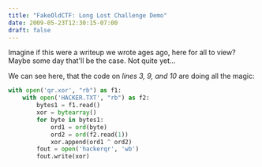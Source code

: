 ```yaml
---
title: "FakeOldCTF: Long Lost Challenge Demo"
date: 2009-05-23T12:30:15-07:00
draft: false
---
```


Imagine if this were a writeup we wrote ages ago, here for all to view? Maybe some day that'll be the case. Not quite yet...

We can see here, that the code on _lines 3, 9, and 10_ are doing all the magic:

```python {linenos=table,hl_lines=[3,"9-10"]}
with open('qr.xor', "rb") as f1:
    with open('HACKER.TXT', "rb") as f2:
        bytes1 = f1.read()
        xor = bytearray()
        for byte in bytes1:
            ord1 = ord(byte)
            ord2 = ord(f2.read(1))
            xor.append(ord1 ^ ord2)
        fout = open('hackerqr', 'wb')
        fout.write(xor)
```
